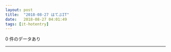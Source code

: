 ```yaml
---
layout: post
title:  "2018-08-27 はてぶIT"
date:   2018-08-27 04:01:49
tags: [it-hotentry]
---
```

0 件のデータあり

<hr>
